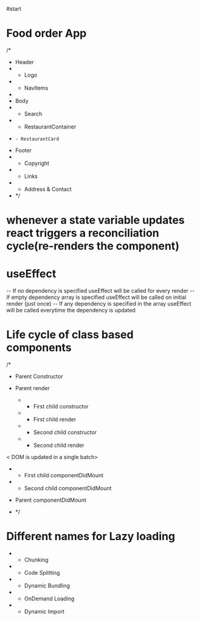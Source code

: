 #start

# Food order App

/\*

- Header
- - Logo
- - NavItems
-
- Body
- - Search
- - RestaurantContainer
-     - RestaurantCard
- Footer
- - Copyright
- - Links
- - Address & Contact
- \*/

# whenever a state variable updates react triggers a reconciliation cycle(re-renders the component)

# useEffect

-- If no dependency is specified useEffect will be called for every render
-- If empty dependency array is specified useEffect will be called on initial render (just once)
-- If any dependency is specified in the array useEffect will be called everytime the dependency is updated

# Life cycle of class based components

/\*

- Parent Constructor
- Parent render

  - - First child constructor
  - - First child render

  - - Second child constructor
  - - Second child render

< DOM is updated in a single batch>

- - First child componentDidMount
- - Second child componentDidMount

- Parent componentDidMount

- \*/

# Different names for Lazy loading

- - Chunking
- - Code Splitting
- - Dynamic Bundling
- - OnDemand Loading
- - Dynamic Import
